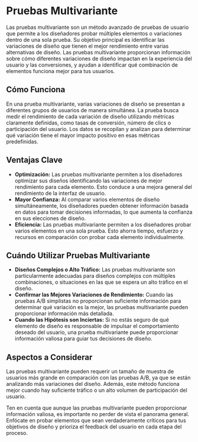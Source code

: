# Pruebas Multivariante

Las pruebas multivariante son un método avanzado de pruebas de usuario que permite a los diseñadores probar múltiples elementos o variaciones dentro de una sola prueba. Su objetivo principal es identificar las variaciones de diseño que tienen el mejor rendimiento entre varias alternativas de diseño. Las pruebas multivariante proporcionan información sobre cómo diferentes variaciones de diseño impactan en la experiencia del usuario y las conversiones, y ayudan a identificar qué combinación de elementos funciona mejor para tus usuarios.

## Cómo Funciona

En una prueba multivariante, varias variaciones de diseño se presentan a diferentes grupos de usuarios de manera simultánea. La prueba busca medir el rendimiento de cada variación de diseño utilizando métricas claramente definidas, como tasas de conversión, número de clics o participación del usuario. Los datos se recopilan y analizan para determinar qué variación tiene el mayor impacto positivo en esas métricas predefinidas.

## Ventajas Clave

- **Optimización:** Las pruebas multivariante permiten a los diseñadores optimizar sus diseños identificando las variaciones de mejor rendimiento para cada elemento. Esto conduce a una mejora general del rendimiento de la interfaz de usuario.
- **Mayor Confianza:** Al comparar varios elementos de diseño simultáneamente, los diseñadores pueden obtener información basada en datos para tomar decisiones informadas, lo que aumenta la confianza en sus elecciones de diseño.
- **Eficiencia:** Las pruebas multivariante permiten a los diseñadores probar varios elementos en una sola prueba. Esto ahorra tiempo, esfuerzo y recursos en comparación con probar cada elemento individualmente.

## Cuándo Utilizar Pruebas Multivariante

- **Diseños Complejos o Alto Tráfico:** Las pruebas multivariante son particularmente adecuadas para diseños complejos con múltiples combinaciones, o situaciones en las que se espera un alto tráfico en el diseño.
- **Confirmar las Mejores Variaciones de Rendimiento:** Cuando las pruebas A/B simplistas no proporcionan suficiente información para determinar qué variación es la mejor, las pruebas multivariante pueden proporcionar información más detallada.
- **Cuando las Hipótesis son Inciertas:** Si no estás seguro de qué elemento de diseño es responsable de impulsar el comportamiento deseado del usuario, una prueba multivariante puede proporcionar información valiosa para guiar tus decisiones de diseño.

## Aspectos a Considerar

Las pruebas multivariante pueden requerir un tamaño de muestra de usuarios más grande en comparación con las pruebas A/B, ya que se están analizando más variaciones del diseño. Además, este método funciona mejor cuando hay suficiente tráfico o un alto volumen de participación del usuario.

Ten en cuenta que aunque las pruebas multivariante pueden proporcionar información valiosa, es importante no perder de vista el panorama general. Enfócate en probar elementos que sean verdaderamente críticos para tus objetivos de diseño y prioriza el feedback del usuario en cada etapa del proceso.
